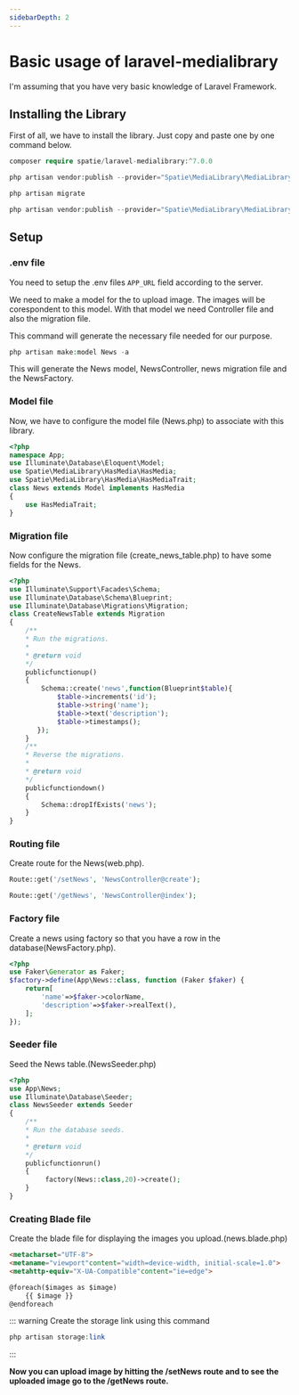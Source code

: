 ```yaml
---
sidebarDepth: 2
---
```


# Basic usage of laravel-medialibrary
I'm assuming that you have very basic knowledge of Laravel Framework.

## Installing the Library

First of all, we have to install the library. Just copy and paste one by one command below.

``` php
composer require spatie/laravel-medialibrary:^7.0.0

php artisan vendor:publish --provider="Spatie\MediaLibrary\MediaLibraryServiceProvider" --tag="migrations"

php artisan migrate

php artisan vendor:publish --provider="Spatie\MediaLibrary\MediaLibraryServiceProvider" --tag="config"
```
## Setup

### .env file

You need to setup the .env files `APP_URL` field according to the server.

We need to make a model for the to upload image. The images will be corespondent to this model. With that model we need Controller file and also the migration file.

This command will generate the necessary file needed for our purpose.

```php
php artisan make:model News -a
```

This will generate the News model, NewsController, news migration file and the NewsFactory.

### Model file

Now, we have to configure the model file (News.php) to associate with this library.

``` php
<?php
namespace App;
use Illuminate\Database\Eloquent\Model;
use Spatie\MediaLibrary\HasMedia\HasMedia;
use Spatie\MediaLibrary\HasMedia\HasMediaTrait;
class News extends Model implements HasMedia
{
    use HasMediaTrait;
}
```

### Migration file

Now configure the migration file (create_news_table.php) to have some fields for the News.

``` php
<?php
use Illuminate\Support\Facades\Schema;
use Illuminate\Database\Schema\Blueprint;
use Illuminate\Database\Migrations\Migration;
class CreateNewsTable extends Migration
{
    /**
    * Run the migrations.
    *
    * @return void
    */
    publicfunctionup()
    {
        Schema::create('news',function(Blueprint$table){
            $table->increments('id');
            $table->string('name');
            $table->text('description');
            $table->timestamps();
       });
    }
    /**
    * Reverse the migrations.
    *
    * @return void
    */
    publicfunctiondown()
    {
        Schema::dropIfExists('news');
    }
}
```
### Routing file

Create route for the News(web.php).

``` php
Route::get('/setNews', 'NewsController@create');

Route::get('/getNews', 'NewsController@index');
```
### Factory file
Create a news using factory so that you have a row in the database(NewsFactory.php).
``` php
<?php
use Faker\Generator as Faker;
$factory->define(App\News::class, function (Faker $faker) {
    return[
        'name'=>$faker->colorName,
        'description'=>$faker->realText(),
    ];
});
```

### Seeder file

Seed the News table.(NewsSeeder.php)
``` php
<?php
use App\News;
use Illuminate\Database\Seeder;
class NewsSeeder extends Seeder
{
    /**
    * Run the database seeds.
    *
    * @return void
    */
    publicfunctionrun()
    {
         factory(News::class,20)->create();
    }
}
```

### Creating Blade file

Create the blade file for displaying the images you upload.(news.blade.php)

``` html
<metacharset="UTF-8">
<metaname="viewport"content="width=device-width, initial-scale=1.0">
<metahttp-equiv="X-UA-Compatible"content="ie=edge">

@foreach($images as $image)
    {{ $image }}
@endforeach
```

::: warning
Create the storage link using this command
``` php
php artisan storage:link
```
:::



**Now you can upload image by hitting the /setNews route and to see the uploaded image go to the /getNews route.**